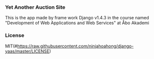 ### Yet Another Auction Site 

This is the app made by frame work Django v1.4.3 in the course named "Development of Web
Applications and Web Services" at Åbo Akademi

### License

MIT(#https://raw.githubusercontent.com/ninjahoahong/django-yaas/master/LICENSE)
